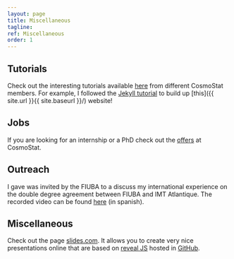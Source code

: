 ```yaml
---
layout: page
title: Miscellaneous
tagline:
ref: Miscellaneous
order: 1
---
```


## Tutorials

Check out the interesting tutorials available [here](https://github.com/CosmoStat/Tutorials) from different CosmoStat members. For example, I followed the [Jekyll tutorial](https://github.com/sfarrens/jekyll_tutorial) to build up [this]({{ site.url }}{{ site.baseurl }}/) website!

##  Jobs

If you are looking for an internship or a PhD check out the [offers](http://www.cosmostat.org/jobs) at CosmoStat.  

## Outreach

I gave was invited by the FIUBA to a discuss my international experience on the double degree agreement between FIUBA and IMT Atlantique. The recorded video can be found [here](https://www.youtube.com/watch?v=8gacdM0uvh8&feature=youtu.be) (in spanish).  

## Miscellaneous

Check out the page [slides.com](https://slides.com). It allows you to create very nice presentations online that are based on
[reveal JS](https://revealjs.com) hosted in [GitHub](https://github.com/hakimel/reveal.js/).  
